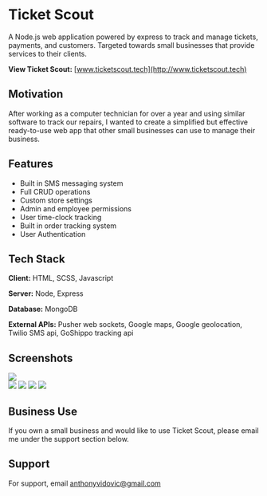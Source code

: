 # Ticket Scout

A Node.js web application powered by express to track and manage tickets, payments, and customers. Targeted towards small businesses that provide services to their clients.

**View Ticket Scout:** [www.ticketscout.tech](http://www.ticketscout.tech)

## Motivation

After working as a computer technician for over a year and using similar software to track our repairs, I wanted to create a simplified but effective ready-to-use web app that other small businesses can use to manage their business.

## Features

-   Built in SMS messaging system
-   Full CRUD operations
-   Custom store settings
-   Admin and employee permissions
-   User time-clock tracking
-   Built in order tracking system
-   User Authentication

## Tech Stack

**Client:** HTML, SCSS, Javascript

**Server:** Node, Express

**Database:** MongoDB

**External APIs:** Pusher web sockets, Google maps, Google geolocation, Twilio SMS api, GoShippo tracking api

## Screenshots

![](https://i.postimg.cc/288NKYmP/Untitled.jpg)  
![](https://i.postimg.cc/Twg5FmjY/Screen-Shot-2021-09-08-at-9-56-34-AM.png)
![](https://i.postimg.cc/RVsxrYZq/Untitled-3.jpg)
![](https://i.postimg.cc/cHyBvdXC/Screen-Shot-2021-09-08-at-10-01-53-AM.png)
![](https://i.postimg.cc/NjKqQxKD/Untitled-2.jpg)

## Business Use

If you own a small business and would like to use Ticket Scout, please email me under the support section below.

## Support

For support, email anthonyvidovic@gmail.com
